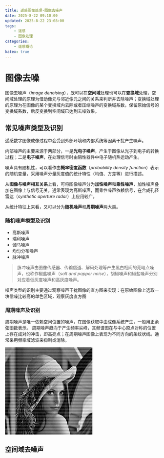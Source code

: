 ```yaml
---
title: 遥感图像处理-图像去噪声
date: 2025-8-22 09:10:00
updated: 2025-8-22 23:08:00
tags:
    - 遥感
    - 图像处理
categories:
    - 遥感概论
katex: true
---
```


# **图像去噪**
图像去噪声（$image\ denoising$），既可以在**空间域**处理也可以在**变换域**处理，空间域处理的原理为借助像元与邻近像元之间的关系来判断并去除噪声；变换域处理的原理为在图像的某个变换域内去除或者压缩噪声的变换域系数，保留原始信号的变换域系数，后反变换到空间域已达到去噪效果。

## **常见噪声类型及识别**
遥感数字图像成像过程中会受到外部环境和内部系统等因素干扰产生噪声。

内部噪声的主要来源于两部分，一是**光电子噪声**，产生于图像从光子到电子的转换过程；二是**电子噪声**，在处理信号时由阻性器件中电子随机热运动产生。   

噪声具有随机性，可以看作由**概率密度函数**（$probability\ density\ function$）表示的随机变量，采用噪声分量灰度值的统计特性（均值、方差等）进行描述。

从**图像与噪声相互关系**上看，可将图像噪声分为**加性噪声**和**乘性噪声**，加性噪声叠加在图像上与信号无关，通常表现为高斯噪声，而乘性噪声依赖信号，在合成孔径雷达（$synthetic\ aperture\ radar$）上应用较广。   

从统计特征上来看，又可以分为**随机噪声**和**周期噪声**两大类。   

### **随机噪声模型及识别**
* 高斯噪声
* 瑞利噪声
* 伽马噪声
* 均匀分布噪声
* 脉冲噪声     
> 脉冲噪声由图像传感器、传输信道、解码处理等产生黑白相间的亮暗点噪声，也称作椒盐噪声（$salt\ and \ papper\ noise$），胡椒噪声和椒盐噪声分别对应着低灰度噪声和高灰度噪声。     

噪声类型的识别主要通过观察噪声干扰图像的直方图来实现：在原始图像上选取一块信噪比较高的单色区域，观察灰度直方图

### **周期噪声及识别**
周期噪声是唯一依赖空间位置的噪声，在图像获取中由成像系统产生，一般用正余弦函数表示。
周期噪声趋向于产生频率尖峰，其频谱图在与中心原点对称的位置上存在成对的冲击，即高亮点；在周期噪声图像上表现为不同方向的条纹状线。通常采用频率域滤波来抑制或消除。  

![图片1](https://github.com/NanCheng112/NanCheng112.github.io/blob/hexo/source/_posts/remote_sensing/pic_pro-4.png?raw=true)   

## 空间域去噪声
